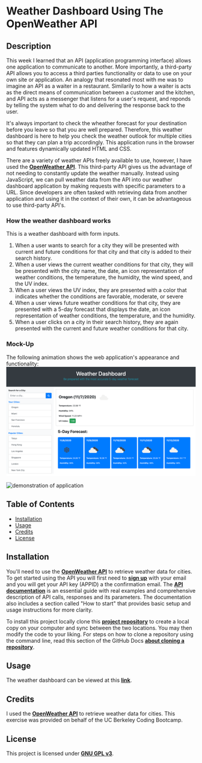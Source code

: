 # Weather Dashboard Using The OpenWeather API

## Description

This week I learned that an API (application programming interface) allows one application to communicate to another. More importantly, a third-party API allows you to access a third parties functionality or data to use on your own site or application. An analogy that resonated most with me was to imagine an API as a waiter in a restaurant. Similarily to how a waiter is acts as the direct means of communication between a customer and the kitchen, and API acts as a messenger that listens for a user's request, and reponds by telling the system what to do and delivering the response back to the user.

It's always important to check the wheather forecast for your destination before you leave so that you are well prepared. Therefore, this weather dashboard is here to help you check the weather outlook for multiple cities so that they can plan a trip accordingly. This application runs in the browser and features dynamically updated HTML and CSS.

There are a variety of weather APIs freely available to use, however, I have used the [**OpenWeather API**](https://openweathermap.org/api). This third-party API gives us the advantage of not needing to constantly update the weather manually. Instead using JavaScript, we can pull weather data from the API into our weather dashboard application by making requests with specific parameters to a URL. Since developers are often tasked with retrieving data from another application and using it in the context of their own, it can be advantageous to use third-party API's.

### How the weather dashboard works

This is a weather dashboard with form inputs.

1. When a user wants to search for a city they will be presented with current and future conditions for that city and that city is added to their search history.
2. When a user views the current weather conditions for that city, they will be presented with the city name, the date, an icon representation of weather conditions, the temperature, the humidity, the wind speed, and the UV index.
3. When a user views the UV index, they are presented with a color that indicates whether the conditions are favorable, moderate, or severe
4. When a user views future weather conditions for that city, they are presented with a 5-day forecast that displays the date, an icon representation of weather conditions, the temperature, and the humidity.
5. When a user clicks on a city in their search history, they are again presented with the current and future weather conditions for that city.

### Mock-Up

The following animation shows the web application's appearance and functionality:
![screenshot of application](./screenshot_of_application.png)

![demonstration of application](./demo_of_weather_dashboard.gif)

## Table of Contents

- [Installation](#installation)
- [Usage](#usage)
- [Credits](#credits)
- [License](#license)

## Installation

You'll need to use the [**OpenWeather API**](https://openweathermap.org/api) to retrieve weather data for cities. To get started using the API you will first need to [**sign up**](https://home.openweathermap.org/users/sign_up) with your email and you will get your API key (APPID) a the confirmation email. The [**API documentation**](https://openweathermap.org/api) is an essential guide with real examples and comprehensive description of API calls, responses and its parameters. The documentation also includes a section called "How to start" that provides basic setup and usage instructions for more clarity.

To install this project locally clone this [**project repository**](https://github.com/kaylamuraoka/Weather_Dashboard_With_OpenWeather_API) to create a local copy on your computer and sync between the two locations. You may then modify the code to your liking. For steps on how to clone a repository using the command line, read this section of the GitHub Docs [**about cloning a repository**](https://docs.github.com/en/free-pro-team@latest/github/creating-cloning-and-archiving-repositories/cloning-a-repository#about-cloning-a-repository).

## Usage

The weather dashboard can be viewed at this [**link**](https://kaylamuraoka.github.io/Weather_Dashboard_With_OpenWeather_API/).

## Credits

I used the [**OpenWeather API**](https://openweathermap.org/api) to retrieve weather data for cities. This exercise was provided on behalf of the UC Berkeley Coding Bootcamp.

## License

This project is licensed under [**GNU GPL v3**](https://choosealicense.com/licenses/gpl-3.0/).
